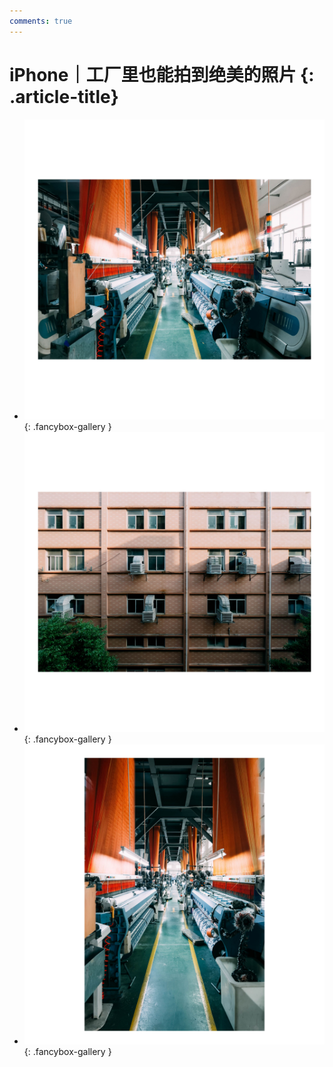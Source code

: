 ```yaml
---
comments: true
---
```


# iPhone｜工厂里也能拍到绝美的照片 {: .article-title}

<div class="grid cards" markdown>

- [![img](2e2aef9f-a497-49dd-b8dc-9320941302d1.jpg)](2e2aef9f-a497-49dd-b8dc-9320941302d1.jpg){: .fancybox-gallery }
- [![img](1151a058-66d8-4fd6-863a-41a22da5e11f.jpg)](1151a058-66d8-4fd6-863a-41a22da5e11f.jpg){: .fancybox-gallery }
- [![img](fe5ff2b9-fdbe-412b-a91c-ec54a174bf08.jpg)](fe5ff2b9-fdbe-412b-a91c-ec54a174bf08.jpg){: .fancybox-gallery }


</div>